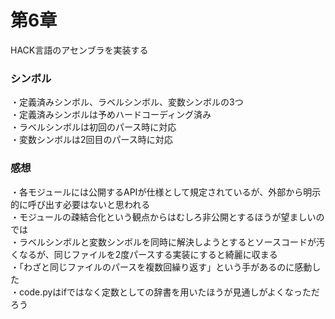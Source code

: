 # 第6章
HACK言語のアセンブラを実装する  

### シンボル
・定義済みシンボル、ラベルシンボル、変数シンボルの3つ  
・定義済みシンボルは予めハードコーディング済み  
・ラベルシンボルは初回のパース時に対応  
・変数シンボルは2回目のパース時に対応  

### 感想
・各モジュールには公開するAPIが仕様として規定されているが、外部から明示的に呼び出す必要はないと思われる  
・モジュールの疎結合化という観点からはむしろ非公開とするほうが望ましいのでは  
・ラベルシンボルと変数シンボルを同時に解決しようとするとソースコードが汚くなるが、同じファイルを2度パースする実装にすると綺麗に収まる  
・「わざと同じファイルのパースを複数回繰り返す」という手があるのに感動した  
・code.pyはifではなく定数としての辞書を用いたほうが見通しがよくなっただろう  